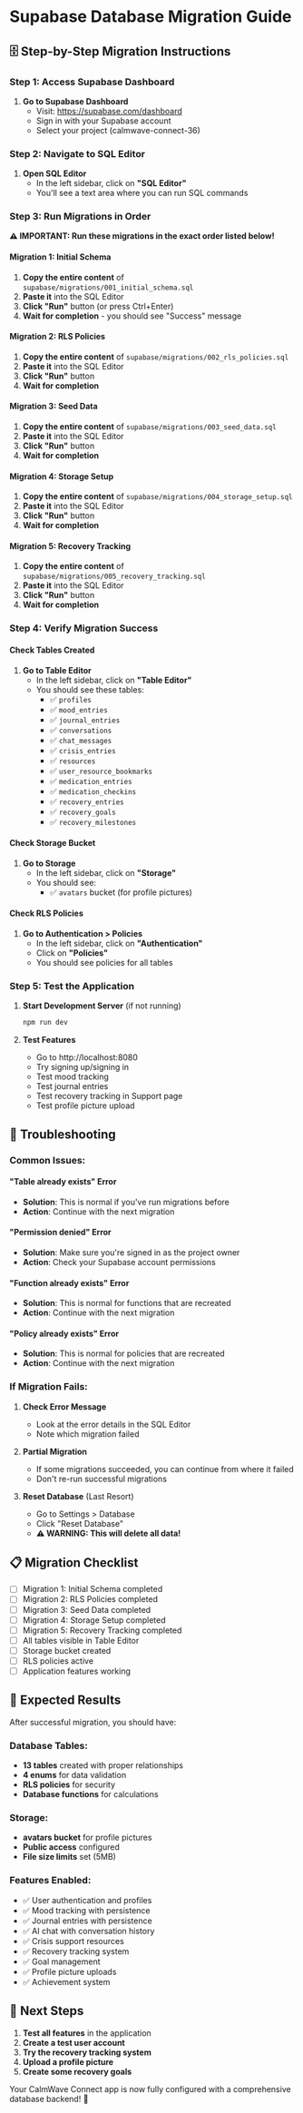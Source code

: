 # Supabase Database Migration Guide

## 🗄️ Step-by-Step Migration Instructions

### **Step 1: Access Supabase Dashboard**

1. **Go to Supabase Dashboard**
   - Visit: https://supabase.com/dashboard
   - Sign in with your Supabase account
   - Select your project (calmwave-connect-36)

### **Step 2: Navigate to SQL Editor**

1. **Open SQL Editor**
   - In the left sidebar, click on **"SQL Editor"**
   - You'll see a text area where you can run SQL commands

### **Step 3: Run Migrations in Order**

**⚠️ IMPORTANT: Run these migrations in the exact order listed below!**

#### **Migration 1: Initial Schema**
1. **Copy the entire content** of `supabase/migrations/001_initial_schema.sql`
2. **Paste it** into the SQL Editor
3. **Click "Run"** button (or press Ctrl+Enter)
4. **Wait for completion** - you should see "Success" message

#### **Migration 2: RLS Policies**
1. **Copy the entire content** of `supabase/migrations/002_rls_policies.sql`
2. **Paste it** into the SQL Editor
3. **Click "Run"** button
4. **Wait for completion**

#### **Migration 3: Seed Data**
1. **Copy the entire content** of `supabase/migrations/003_seed_data.sql`
2. **Paste it** into the SQL Editor
3. **Click "Run"** button
4. **Wait for completion**

#### **Migration 4: Storage Setup**
1. **Copy the entire content** of `supabase/migrations/004_storage_setup.sql`
2. **Paste it** into the SQL Editor
3. **Click "Run"** button
4. **Wait for completion**

#### **Migration 5: Recovery Tracking**
1. **Copy the entire content** of `supabase/migrations/005_recovery_tracking.sql`
2. **Paste it** into the SQL Editor
3. **Click "Run"** button
4. **Wait for completion**

### **Step 4: Verify Migration Success**

#### **Check Tables Created**
1. **Go to Table Editor**
   - In the left sidebar, click on **"Table Editor"**
   - You should see these tables:
     - ✅ `profiles`
     - ✅ `mood_entries`
     - ✅ `journal_entries`
     - ✅ `conversations`
     - ✅ `chat_messages`
     - ✅ `crisis_entries`
     - ✅ `resources`
     - ✅ `user_resource_bookmarks`
     - ✅ `medication_entries`
     - ✅ `medication_checkins`
     - ✅ `recovery_entries`
     - ✅ `recovery_goals`
     - ✅ `recovery_milestones`

#### **Check Storage Bucket**
1. **Go to Storage**
   - In the left sidebar, click on **"Storage"**
   - You should see:
     - ✅ `avatars` bucket (for profile pictures)

#### **Check RLS Policies**
1. **Go to Authentication > Policies**
   - In the left sidebar, click on **"Authentication"**
   - Click on **"Policies"**
   - You should see policies for all tables

### **Step 5: Test the Application**

1. **Start Development Server** (if not running)
   ```bash
   npm run dev
   ```

2. **Test Features**
   - Go to http://localhost:8080
   - Try signing up/signing in
   - Test mood tracking
   - Test journal entries
   - Test recovery tracking in Support page
   - Test profile picture upload

## 🔧 Troubleshooting

### **Common Issues:**

#### **"Table already exists" Error**
- **Solution**: This is normal if you've run migrations before
- **Action**: Continue with the next migration

#### **"Permission denied" Error**
- **Solution**: Make sure you're signed in as the project owner
- **Action**: Check your Supabase account permissions

#### **"Function already exists" Error**
- **Solution**: This is normal for functions that are recreated
- **Action**: Continue with the next migration

#### **"Policy already exists" Error**
- **Solution**: This is normal for policies that are recreated
- **Action**: Continue with the next migration

### **If Migration Fails:**

1. **Check Error Message**
   - Look at the error details in the SQL Editor
   - Note which migration failed

2. **Partial Migration**
   - If some migrations succeeded, you can continue from where it failed
   - Don't re-run successful migrations

3. **Reset Database** (Last Resort)
   - Go to Settings > Database
   - Click "Reset Database"
   - **⚠️ WARNING: This will delete all data!**

## 📋 Migration Checklist

- [ ] Migration 1: Initial Schema completed
- [ ] Migration 2: RLS Policies completed
- [ ] Migration 3: Seed Data completed
- [ ] Migration 4: Storage Setup completed
- [ ] Migration 5: Recovery Tracking completed
- [ ] All tables visible in Table Editor
- [ ] Storage bucket created
- [ ] RLS policies active
- [ ] Application features working

## 🎯 Expected Results

After successful migration, you should have:

### **Database Tables:**
- **13 tables** created with proper relationships
- **4 enums** for data validation
- **RLS policies** for security
- **Database functions** for calculations

### **Storage:**
- **avatars bucket** for profile pictures
- **Public access** configured
- **File size limits** set (5MB)

### **Features Enabled:**
- ✅ User authentication and profiles
- ✅ Mood tracking with persistence
- ✅ Journal entries with persistence
- ✅ AI chat with conversation history
- ✅ Crisis support resources
- ✅ Recovery tracking system
- ✅ Goal management
- ✅ Profile picture uploads
- ✅ Achievement system

## 🚀 Next Steps

1. **Test all features** in the application
2. **Create a test user account**
3. **Try the recovery tracking system**
4. **Upload a profile picture**
5. **Create some recovery goals**

Your CalmWave Connect app is now fully configured with a comprehensive database backend! 🎉
